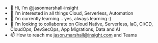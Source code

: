 - 👋 Hi, I’m @jasonmarshall-insight
- 👀 I’m interested in all things Cloud, Serverless, Automation
- 🌱 I’m currently learning... yes, always learning :)
- 💞️ I’m looking to collaborate on Cloud Native, Serverless, IaC, CI/CD, CloudOps, DevSecOps, App Migrations, Data and AI 
- 📫 How to reach me jason.marshall@insight.com and Teams

<!---
jasonmarshall-insight/jasonmarshall-insight is a ✨ special ✨ repository because its `README.md` (this file) appears on your GitHub profile.
You can click the Preview link to take a look at your changes.
--->
